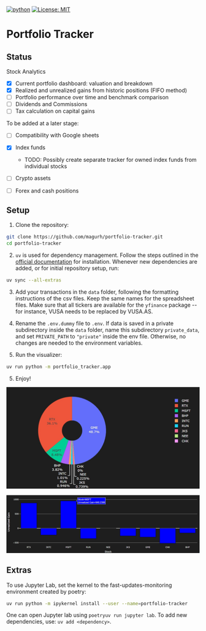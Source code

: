 [![python](https://img.shields.io/badge/Python-3.11-3776AB.svg?style=flat&logo=python&logoColor=white)](https://www.python.org) 
[![License: MIT](https://img.shields.io/badge/License-MIT-blue.svg)](https://choosealicense.com/licenses/mit/)

# Portfolio Tracker

## Status

Stock Analytics

* [x] Current portfolio dashboard: valuation and breakdown
* [X] Realized and unrealized gains from historic positions (FIFO method)
* [ ] Portfolio performance over time and benchmark comparison
* [ ] Dividends and Commissions
* [ ] Tax calculation on capital gains

To be added at a later stage:
* [ ] Compatibility with Google sheets
* [x] Index funds
    * TODO: Possibly create separate tracker for owned index funds from individual stocks
* [ ] Crypto assets
* [ ] Forex and cash positions



## Setup

1. Clone the repository:

```bash
git clone https://github.com/magurh/portfolio-tracker.git
cd portfolio-tracker
```

2. `uv` is used for dependency management. 
Follow the steps outlined in the [official documentation](https://docs.astral.sh/uv/getting-started/installation/#docker) for installation.
Whenever new dependencies are added, or for initial repository setup, run:

```bash
uv sync --all-extras
```

3. Add your transactions in the `data` folder, following the formatting instructions of the csv files.
Keep the same names for the spreadsheet files.
Make sure that all tickers are available for the `yfinance` package -- for instance, VUSA needs to be replaced by VUSA.AS.

4. Rename the `.env.dummy` file to `.env`.
If data is saved in a private subdirectory inside the `data` folder, name this subdirectory `private_data`, and set `PRIVATE_PATH` to `"private"` inside the env file.
Otherwise, no changes are needed to the environment variables.

4. Run the visualizer:

```bash
uv run python -m portfolio_tracker.app
```

5. Enjoy!

<p align="center">
  <img src="portfolio_distribution.jpg">
</p>

<p align="center">
  <img src="unrealized_gains.jpg">
</p>


## Extras 

To use Jupyter Lab, set the kernel to the fast-updates-monitoring environment created by poetry:

```bash
uv run python -m ipykernel install --user --name=portfolio-tracker
```

One can open Jupyter lab using `poetryuv run jupyter lab`. 
To add new dependencies, use: `uv add <dependency>`.

